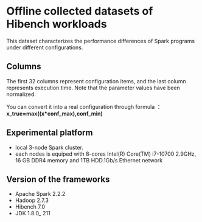 # Offline collected datasets of Hibench workloads
This dataset characterizes the performance differences of Spark programs under different configurations.

## Columns
The first 32 columns represent configuration items, and the last column represents execution time.
Note that the parameter values have been normalized.


You can convert it into a real configuration through formula ：**x_true=max((x*conf_max),conf_min)**

## Experimental platform
- local 3-node Spark cluster.
- each nodes is equiped with 8-cores Intel(R) Core(TM) i7-10700 2.9GHz, 16 GB DDR4 memory and 1TB HDD.1Gb/s Ethernet network

## Version of the frameworks 
- Apache Spark 2.2.2
- Hadoop 2.7.3
- Hibench 7.0
- JDK 1.8.0_ 211
